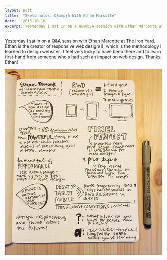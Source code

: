 ```yaml
---
layout: post
title:  "Sketchnotes: Q&amp;A With Ethan Marcotte"
date:   2015-10-10
excerpt: Yesterday I sat in on a Q&amp;A session with Ethan Marcotte at The Iron Yard.
---
```


Yesterday I sat in on a Q&amp;A session with <a href="http://ethanmarcotte.com/">Ethan Marcotte</a> at The Iron Yard. Ethan is the creator of responsive web design(!), which is the methodology I learned to design websites. I feel very lucky to have been there and to learn first-hand from someone who's had such an impact on web design. Thanks, Ethan!

<img src="/img/blog/EM-10915-sketchnotes.jpg" alt="sketchnotes from Ethan Marcotte's Q&amp;A at The Iron Yard">